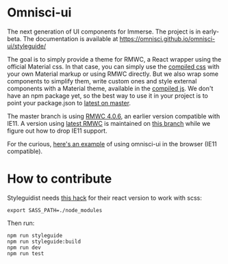# Omnisci-ui
The next generation of UI components for Immerse. The project is in early-beta. The documentation is available at https://omnisci.github.io/omnisci-ui/styleguide/

The goal is to simply provide a theme for RMWC, a React wrapper using the official Material css. In that case, you can simply use the [compiled css](https://github.com/omnisci/omnisci-ui/blob/chrisv/rmwc-latest/dist/omnisci-ui.css) with your own Material markup or using RMWC directly. But we also wrap some components to simplify them, write custom ones and style external components with a Material theme, available in the [compiled js](https://github.com/omnisci/omnisci-ui/blob/chrisv/rmwc-latest/dist/omnisci-ui.js). We don't have an npm package yet, so the best way to use it in your project is to point your package.json to [latest on master](git@github.com:omnisci/omnisci-ui.git).

The master branch is using [RMWC 4.0.6](https://rmwc.io/version/4.0.6/), an earlier version compatible with IE11. A version using [latest RMWC](https://rmwc.io/) is maintained on [this branch](https://github.com/omnisci/omnisci-ui/tree/chrisv/rmwc-latest) while we figure out how to drop IE11 support.

For the curious, [here's an example](https://codepen.io/biovisualize/pen/XLNeoO?editors=1010) of using omnisci-ui in the browser (IE11 compatible).

# How to contribute
Styleguidist needs [this hack](https://medium.com/@moog16/working-with-sass-create-react-app-v2-69c9629319b1) for their react version to work with scss:
```
export SASS_PATH=./node_modules
```

Then run:
```
npm run styleguide
npm run styleguide:build
npm run dev
npm run test
```